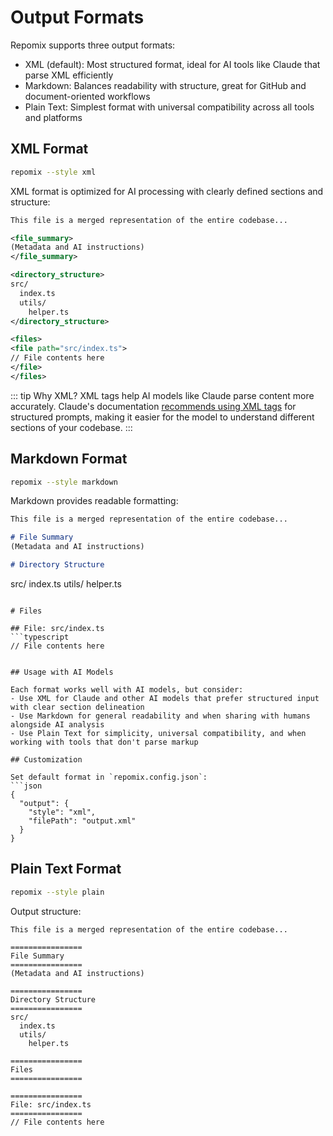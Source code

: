 # Output Formats

Repomix supports three output formats:
- XML (default): Most structured format, ideal for AI tools like Claude that parse XML efficiently
- Markdown: Balances readability with structure, great for GitHub and document-oriented workflows
- Plain Text: Simplest format with universal compatibility across all tools and platforms

## XML Format

```bash
repomix --style xml
```

XML format is optimized for AI processing with clearly defined sections and structure:

```xml
This file is a merged representation of the entire codebase...

<file_summary>
(Metadata and AI instructions)
</file_summary>

<directory_structure>
src/
  index.ts
  utils/
    helper.ts
</directory_structure>

<files>
<file path="src/index.ts">
// File contents here
</file>
</files>
```

::: tip Why XML?
XML tags help AI models like Claude parse content more accurately. Claude's documentation [recommends using XML tags](https://docs.anthropic.com/en/docs/build-with-claude/prompt-engineering/use-xml-tags) for structured prompts, making it easier for the model to understand different sections of your codebase.
:::

## Markdown Format

```bash
repomix --style markdown
```

Markdown provides readable formatting:

```markdown
This file is a merged representation of the entire codebase...

# File Summary
(Metadata and AI instructions)

# Directory Structure
```
src/
index.ts
utils/
helper.ts
```

# Files

## File: src/index.ts
```typescript
// File contents here
```
```

## Usage with AI Models

Each format works well with AI models, but consider:
- Use XML for Claude and other AI models that prefer structured input with clear section delineation
- Use Markdown for general readability and when sharing with humans alongside AI analysis
- Use Plain Text for simplicity, universal compatibility, and when working with tools that don't parse markup

## Customization

Set default format in `repomix.config.json`:
```json
{
  "output": {
    "style": "xml",
    "filePath": "output.xml"
  }
}
```

## Plain Text Format

```bash
repomix --style plain
```

Output structure:
```text
This file is a merged representation of the entire codebase...

================
File Summary
================
(Metadata and AI instructions)

================
Directory Structure
================
src/
  index.ts
  utils/
    helper.ts

================
Files
================

================
File: src/index.ts
================
// File contents here
```

